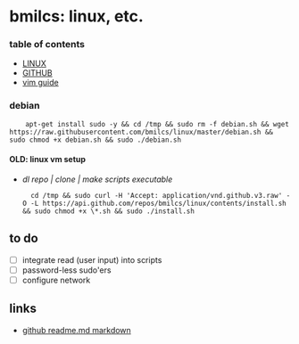 # bmilcs: linux, etc.

### table of contents

- [LINUX](https://github.com/bmilcs/linux/blob/master/LINUX.md)
- [GITHUB](https://github.com/bmilcs/linux/blob/master/GITHUB.md)
- [vim guide](https://github.com/bmilcs/linux/blob/master/VIM.md)


### debian

        apt-get install sudo -y && cd /tmp && sudo rm -f debian.sh && wget https://raw.githubusercontent.com/bmilcs/linux/master/debian.sh && sudo chmod +x debian.sh && sudo ./debian.sh

#### OLD: linux vm setup

- _dl repo | clone | make scripts executable_

        cd /tmp && sudo curl -H 'Accept: application/vnd.github.v3.raw' -O -L https://api.github.com/repos/bmilcs/linux/contents/install.sh && sudo chmod +x \*.sh && sudo ./install.sh

## **to do**

- [ ] integrate read (user input) into scripts
- [ ] password-less sudo'ers
- [ ] configure network

## links

- [github readme.md markdown](https://github.com/adam-p/markdown-here/wiki/Markdown-Cheatsheet)
